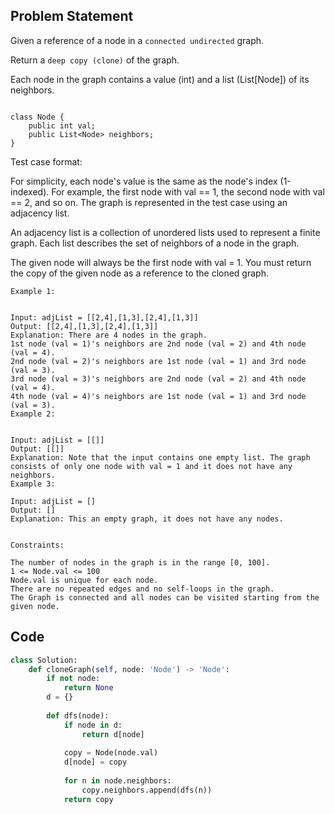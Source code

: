 ## Problem Statement
Given a reference of a node in a `connected undirected` graph.

Return a `deep copy (clone)` of the graph.

Each node in the graph contains a value (int) and a list (List[Node]) of its neighbors.
```

class Node {
    public int val;
    public List<Node> neighbors;
}
```

Test case format:

For simplicity, each node's value is the same as the node's index (1-indexed). For example, the first node with val == 1, the second node with val == 2, and so on. The graph is represented in the test case using an adjacency list.

An adjacency list is a collection of unordered lists used to represent a finite graph. Each list describes the set of neighbors of a node in the graph.

The given node will always be the first node with val = 1. You must return the copy of the given node as a reference to the cloned graph.

 
```
Example 1:


Input: adjList = [[2,4],[1,3],[2,4],[1,3]]
Output: [[2,4],[1,3],[2,4],[1,3]]
Explanation: There are 4 nodes in the graph.
1st node (val = 1)'s neighbors are 2nd node (val = 2) and 4th node (val = 4).
2nd node (val = 2)'s neighbors are 1st node (val = 1) and 3rd node (val = 3).
3rd node (val = 3)'s neighbors are 2nd node (val = 2) and 4th node (val = 4).
4th node (val = 4)'s neighbors are 1st node (val = 1) and 3rd node (val = 3).
Example 2:


Input: adjList = [[]]
Output: [[]]
Explanation: Note that the input contains one empty list. The graph consists of only one node with val = 1 and it does not have any neighbors.
Example 3:

Input: adjList = []
Output: []
Explanation: This an empty graph, it does not have any nodes.
 

Constraints:

The number of nodes in the graph is in the range [0, 100].
1 <= Node.val <= 100
Node.val is unique for each node.
There are no repeated edges and no self-loops in the graph.
The Graph is connected and all nodes can be visited starting from the given node.
```

## Code
```python
class Solution:
    def cloneGraph(self, node: 'Node') -> 'Node':
        if not node:
            return None
        d = {}
        
        def dfs(node):
            if node in d:
                return d[node]
        
            copy = Node(node.val)
            d[node] = copy
            
            for n in node.neighbors:
                copy.neighbors.append(dfs(n))
            return copy
```

